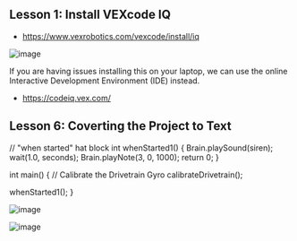 ## Lesson 1: Install VEXcode IQ
* https://www.vexrobotics.com/vexcode/install/iq
  
![image](https://github.com/ions29/cpp-reading-material/assets/127531384/24811db4-2bf7-43a8-bd1d-f620f6cb0581)


If you are having issues installing this on your laptop, we can use the online Interactive Development Environment (IDE) instead.
* https://codeiq.vex.com/


## Lesson 6: Coverting the Project to Text


// "when started" hat block
int whenStarted1() {
  Brain.playSound(siren);
  wait(1.0, seconds);
  Brain.playNote(3, 0, 1000);
  return 0;
}


int main() {
  // Calibrate the Drivetrain Gyro
  calibrateDrivetrain();

  whenStarted1();
}

![image](https://github.com/ions29/cpp-reading-material/assets/127531384/ed1b35ef-3970-47e7-a811-b47fbc465974)





![image](https://github.com/ions29/cpp-reading-material/assets/127531384/5902a463-cd98-4be3-9e3f-6897d3bef825)

